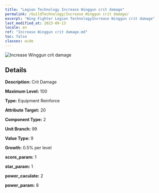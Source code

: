 ```yaml
---
title: "Legion Technology Increase Winggun crit damage"
permalink: /GuildTechnology/Increase Winggun crit damage/
excerpt: "Wing Fighter Legion TechnologyIncrease Winggun crit damage"
last_modified_at: 2023-09-13
locale: en
ref: "Increase Winggun crit damage.md"
toc: false
classes: wide
---
```



![Increase Winggun crit damage](/images/guild_technology/guild_tech_icon_8.png)

## Details

  **Description:** Crit Damage

  **Maximum Level:** 100

  **Type:** Equipment Reinforce

  **Attribute Target:** 20

  **Component Type:** 2

  **Unit Branch:** 99

  **Value Type:** 9

  **Growth:** 0.5% per level

  **score_param:** 1

  **star_param:** 1

  **power_caculate:** 2

  **power_param:** 8

